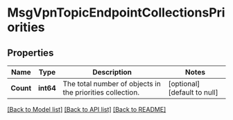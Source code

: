 # MsgVpnTopicEndpointCollectionsPriorities

## Properties
Name | Type | Description | Notes
------------ | ------------- | ------------- | -------------
**Count** | **int64** | The total number of objects in the priorities collection. | [optional] [default to null]

[[Back to Model list]](../README.md#documentation-for-models) [[Back to API list]](../README.md#documentation-for-api-endpoints) [[Back to README]](../README.md)

